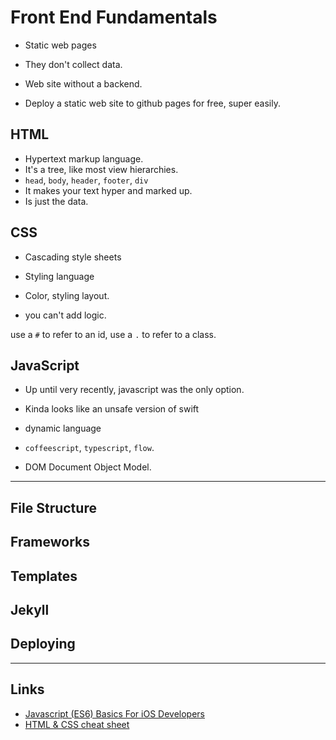 # Front End Fundamentals

- Static web pages
- They don't collect data.
- Web site without a backend. 

- Deploy a static web site to github pages for free, super easily. 

## HTML

- Hypertext markup language.
- It's a tree, like most view hierarchies.
- `head`, `body`, `header`, `footer`, `div`
- It makes your text hyper and marked up.
- Is just the data. 

## CSS

- Cascading style sheets
- Styling language
- Color, styling layout.

- you can't add logic. 

use a `#` to refer to an id, use a `.` to refer to a class.

## JavaScript

- Up until very recently, javascript was the only option.
- Kinda looks like an unsafe version of swift
- dynamic language
- `coffeescript`, `typescript`, `flow`.

- DOM Document Object Model.

---

## File Structure

## Frameworks

## Templates

## Jekyll

## Deploying

---

## Links

- [Javascript (ES6) Basics For iOS Developers](https://github.com/meech-ward/Javascript-For-iOS-Developers)
- [HTML & CSS cheat sheet](https://s3.amazonaws.com/thinkific/file_uploads/34662/attachments/5a8/900/ad6/html500-htmlsheet.pdf)